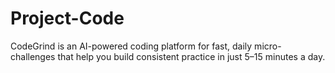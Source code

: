 # Project-Code
CodeGrind is an AI-powered coding platform for fast, daily micro-challenges that help you build consistent practice in just 5–15 minutes a day.
